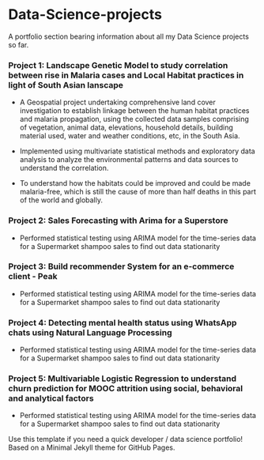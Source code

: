 # Data-Science-projects
A portfolio section bearing information about all my Data Science projects so far.

### Project 1: Landscape Genetic Model to study correlation between rise in Malaria cases and Local Habitat practices in light of South Asian lanscape
* A Geospatial project undertaking comprehensive land cover investigation to establish linkage between the human habitat practices and malaria propagation, using the collected data samples comprising of vegetation, animal data, elevations, household details, building material used, water and weather conditions, etc, in the South Asia.

* Implemented using multivariate statistical methods and exploratory data analysis to analyze the environmental patterns and data sources to understand the correlation. 

* To understand how the habitats could be improved and could be made malaria-free, which is still the cause of more than half deaths in this part of the world and globally.
  
### Project 2: Sales Forecasting with Arima for a Superstore
* Performed statistical testing using ARIMA model for the time-series data for a Supermarket shampoo sales to find out data stationarity

### Project 3: Build recommender System for an e-commerce client - Peak
* Performed statistical testing using ARIMA model for the time-series data for a Supermarket shampoo sales to find out data stationarity

### Project 4: Detecting mental health status using WhatsApp chats using Natural Language Processing
* Performed statistical testing using ARIMA model for the time-series data for a Supermarket shampoo sales to find out data stationarity

### Project 5: Multivariable Logistic Regression to understand churn prediction for MOOC attrition using social, behavioral and analytical factors
* Performed statistical testing using ARIMA model for the time-series data for a Supermarket shampoo sales to find out data stationarity

Use this template if you need a quick developer / data science portfolio! Based on a Minimal Jekyll theme for GitHub Pages.
